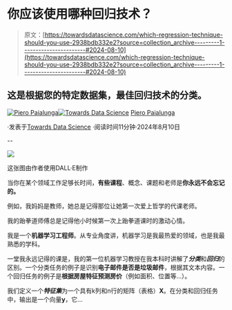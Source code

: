 # 你应该使用哪种回归技术？

> 原文：[https://towardsdatascience.com/which-regression-technique-should-you-use-2938bdb332e2?source=collection_archive---------1-----------------------#2024-08-10](https://towardsdatascience.com/which-regression-technique-should-you-use-2938bdb332e2?source=collection_archive---------1-----------------------#2024-08-10)

## 这是根据您的特定数据集，最佳回归技术的分类。

[](https://piero-paialunga.medium.com/?source=post_page---byline--2938bdb332e2--------------------------------)[![Piero Paialunga](../Images/de2185596a49484698733e85114dd1ff.png)](https://piero-paialunga.medium.com/?source=post_page---byline--2938bdb332e2--------------------------------)[](https://towardsdatascience.com/?source=post_page---byline--2938bdb332e2--------------------------------)[![Towards Data Science](../Images/a6ff2676ffcc0c7aad8aaf1d79379785.png)](https://towardsdatascience.com/?source=post_page---byline--2938bdb332e2--------------------------------) [Piero Paialunga](https://piero-paialunga.medium.com/?source=post_page---byline--2938bdb332e2--------------------------------)

·发表于[Towards Data Science](https://towardsdatascience.com/?source=post_page---byline--2938bdb332e2--------------------------------) ·阅读时间11分钟·2024年8月10日

--

![](../Images/d5ac81ae24085155453e6c9070f20bb9.png)

这张图由作者使用DALL·E制作

当你在某个领域工作足够长时间，**有些课程**、概念、课题和老师是**你永远不会忘记的。**

例如，我妈妈是教师，她总是记得那位让她第一次爱上哲学的代课老师。

我的跆拳道师傅总是记得他小时候第一次上跆拳道课时的激动心情。

我是一个**机器学习工程师**。从专业角度讲，机器学习是我最热爱的领域，也是我最熟悉的学科。

一堂我永远记得的课是，我的第一位机器学习教授在我本科时讲解了***分类***和***回归***的区别。一个分类任务的例子是识别**电子邮件是否是垃圾邮件**，根据其文本内容。一个回归任务的例子是**根据房屋特征预测房价**（例如面积、位置等…）。

我们定义一个***特征集***为一个具有k列和n行的矩阵（表格）**X**。在分类和回归任务中，输出是一个向量**y**，它…

